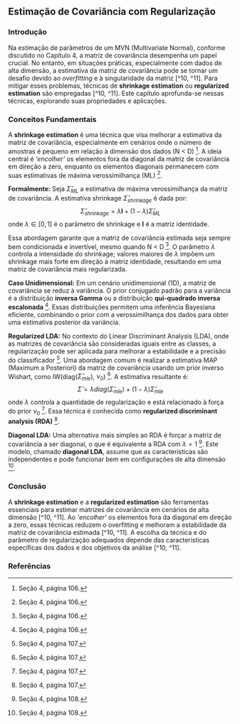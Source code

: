 ## Estimação de Covariância com Regularização
### Introdução
Na estimação de parâmetros de um MVN (Multivariate Normal), conforme discutido no Capítulo 4, a matriz de covariância desempenha um papel crucial. No entanto, em situações práticas, especialmente com dados de alta dimensão, a estimativa da matriz de covariância pode se tornar um desafio devido ao *overfitting* e à singularidade da matriz [^10, ^11]. Para mitigar esses problemas, técnicas de **shrinkage estimation** ou **regularized estimation** são empregadas [^10, ^11]. Este capítulo aprofunda-se nessas técnicas, explorando suas propriedades e aplicações.

### Conceitos Fundamentais
A **shrinkage estimation** é uma técnica que visa melhorar a estimativa da matriz de covariância, especialmente em cenários onde o número de amostras é pequeno em relação à dimensão dos dados (N < D) [^10]. A ideia central é *'encolher'* os elementos fora da diagonal da matriz de covariância em direção a zero, enquanto os elementos diagonais permanecem com suas estimativas de máxima verossimilhança (ML) [^10].

**Formalmente:**
Seja $\hat{\Sigma}_{ML}$ a estimativa de máxima verossimilhança da matriz de covariância. A estimativa shrinkage $\hat{\Sigma}_{shrinkage}$ é dada por:
$$\hat{\Sigma}_{shrinkage} = \lambda \mathbf{I} + (1 - \lambda) \hat{\Sigma}_{ML}$$
onde $\lambda \in [0, 1]$ é o parâmetro de shrinkage e $\mathbf{I}$ é a matriz identidade.

Essa abordagem garante que a matriz de covariância estimada seja sempre bem condicionada e invertível, mesmo quando N < D [^10]. O parâmetro $\lambda$ controla a intensidade do shrinkage; valores maiores de $\lambda$ impõem um shrinkage mais forte em direção à matriz identidade, resultando em uma matriz de covariância mais regularizada.

**Caso Unidimensional:**
Em um cenário unidimensional (1D), a matriz de covariância se reduz à variância. O prior conjugado padrão para a variância é a distribuição **inversa Gamma** ou a distribuição **qui-quadrado inversa escalonada** [^10]. Essas distribuições permitem uma inferência Bayesiana eficiente, combinando o prior com a verossimilhança dos dados para obter uma estimativa posterior da variância.

**Regularized LDA:**
No contexto do Linear Discriminant Analysis (LDA), onde as matrizes de covariância são consideradas iguais entre as classes, a regularização pode ser aplicada para melhorar a estabilidade e a precisão do classificador [^11]. Uma abordagem comum é realizar a estimativa MAP (Maximum a Posteriori) da matriz de covariância usando um prior inverso Wishart, como IW(diag($\hat{\Sigma}_{mle}$), $\nu_0$) [^11]. A estimativa resultante é:
$$\hat{\Sigma} = \lambda diag(\hat{\Sigma}_{mle}) + (1 - \lambda)\hat{\Sigma}_{mle}$$
onde $\lambda$ controla a quantidade de regularização e está relacionado à força do prior $\nu_0$ [^11]. Essa técnica é conhecida como **regularized discriminant analysis (RDA)** [^11].

**Diagonal LDA:**
Uma alternativa mais simples ao RDA é forçar a matriz de covariância a ser diagonal, o que é equivalente a RDA com $\lambda = 1$ [^12]. Este modelo, chamado **diagonal LDA**, assume que as características são independentes e pode funcionar bem em configurações de alta dimensão [^12].

### Conclusão
A **shrinkage estimation** e a **regularized estimation** são ferramentas essenciais para estimar matrizes de covariância em cenários de alta dimensão [^10, ^11]. Ao *'encolher'* os elementos fora da diagonal em direção a zero, essas técnicas reduzem o overfitting e melhoram a estabilidade da matriz de covariância estimada [^10, ^11]. A escolha da técnica e do parâmetro de regularização adequados depende das características específicas dos dados e dos objetivos da análise [^10, ^11].

### Referências
[^10]: Seção 4, página 106.
[^11]: Seção 4, página 107.
[^12]: Seção 4, página 108.
<!-- END -->